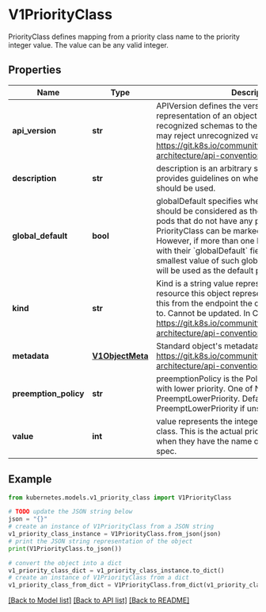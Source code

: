 # V1PriorityClass

PriorityClass defines mapping from a priority class name to the priority integer value. The value can be any valid integer.

## Properties

Name | Type | Description | Notes
------------ | ------------- | ------------- | -------------
**api_version** | **str** | APIVersion defines the versioned schema of this representation of an object. Servers should convert recognized schemas to the latest internal value, and may reject unrecognized values. More info: https://git.k8s.io/community/contributors/devel/sig-architecture/api-conventions.md#resources | [optional] 
**description** | **str** | description is an arbitrary string that usually provides guidelines on when this priority class should be used. | [optional] 
**global_default** | **bool** | globalDefault specifies whether this PriorityClass should be considered as the default priority for pods that do not have any priority class. Only one PriorityClass can be marked as &#x60;globalDefault&#x60;. However, if more than one PriorityClasses exists with their &#x60;globalDefault&#x60; field set to true, the smallest value of such global default PriorityClasses will be used as the default priority. | [optional] 
**kind** | **str** | Kind is a string value representing the REST resource this object represents. Servers may infer this from the endpoint the client submits requests to. Cannot be updated. In CamelCase. More info: https://git.k8s.io/community/contributors/devel/sig-architecture/api-conventions.md#types-kinds | [optional] 
**metadata** | [**V1ObjectMeta**](V1ObjectMeta.md) | Standard object&#39;s metadata. More info: https://git.k8s.io/community/contributors/devel/sig-architecture/api-conventions.md#metadata | [optional] 
**preemption_policy** | **str** | preemptionPolicy is the Policy for preempting pods with lower priority. One of Never, PreemptLowerPriority. Defaults to PreemptLowerPriority if unset. | [optional] 
**value** | **int** | value represents the integer value of this priority class. This is the actual priority that pods receive when they have the name of this class in their pod spec. | [default to 0]

## Example

```python
from kubernetes.models.v1_priority_class import V1PriorityClass

# TODO update the JSON string below
json = "{}"
# create an instance of V1PriorityClass from a JSON string
v1_priority_class_instance = V1PriorityClass.from_json(json)
# print the JSON string representation of the object
print(V1PriorityClass.to_json())

# convert the object into a dict
v1_priority_class_dict = v1_priority_class_instance.to_dict()
# create an instance of V1PriorityClass from a dict
v1_priority_class_from_dict = V1PriorityClass.from_dict(v1_priority_class_dict)
```
[[Back to Model list]](../README.md#documentation-for-models) [[Back to API list]](../README.md#documentation-for-api-endpoints) [[Back to README]](../README.md)


